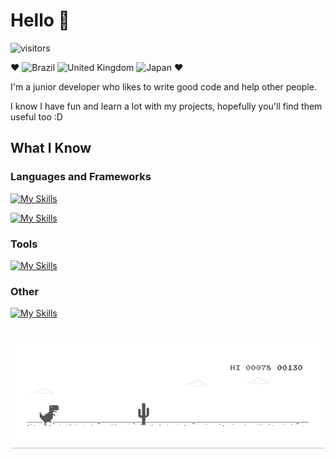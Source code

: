 <!--![Image](https://cdn.pixabay.com/photo/2022/12/02/19/11/sunset-7631487_1280.png)-->

<!--![Image](https://github.com/CaduVarela/CaduVarela/blob/main/media/HeaderReadme08.png)-->

# Hello 👋

![visitors](https://visitor-badge.laobi.icu/badge?page_id=caduvarela.caduvarela)

❤️
![Brazil](https://raw.githubusercontent.com/stevenrskelton/flag-icon/master/png/16/country-4x3/br.png "Brazil")
![United Kingdom](https://raw.githubusercontent.com/stevenrskelton/flag-icon/master/png/16/country-4x3/gb.png "United Kingdom")
![Japan](https://raw.githubusercontent.com/stevenrskelton/flag-icon/master/png/16/country-4x3/jp.png "Japan")
❤️

<p>I'm a junior developer who likes to write good code and help other people. </p>
<p>I know I have fun and learn a lot with my projects, hopefully you'll find them useful too :D</p>

## What I Know

<h3>Languages and Frameworks</h3>

[![My Skills](https://skillicons.dev/icons?i=html,css,js,ts,react,electron,sass)](https://skillicons.dev)

[![My Skills](https://skillicons.dev/icons?i=c,cpp,java,php,mysql)](https://skillicons.dev)

<h3>Tools</h3>

[![My Skills](https://skillicons.dev/icons?i=ps,vscode,git,github,figma)](https://skillicons.dev)

<h3>Other</h3>

[![My Skills](https://skillicons.dev/icons?i=unity,arduino)](https://skillicons.dev)

# 
![Image](https://github.com/CaduVarela/CaduVarela/blob/main/media/dino.gif)
